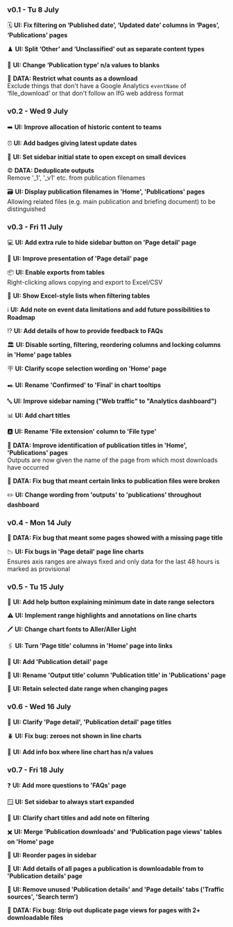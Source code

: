 ### v0.1 - Tu 8 July
🗓️ **UI: Fix filtering on ‘Published date’, ‘Updated date’ columns in ‘Pages’, ‘Publications’ pages**

♟️ **UI: Split ‘Other’ and ‘Unclassified’ out as separate content types**

📖 **UI: Change ‘Publication type’ n/a values to blanks**

📂 **DATA: Restrict what counts as a download**\
Exclude things that don't have a Google Analytics `eventName` of ‘file_download’ or that don't follow an IfG web address format

### v0.2 - Wed 9 July
➡️ **UI: Improve allocation of historic content to teams**

⏰ **UI: Add badges giving latest update dates**

📲 **UI: Set sidebar initial state to open except on small devices**

©️ **DATA: Deduplicate outputs**\
Remove '_1', '_v1' etc. from publication filenames

🗃️ **UI: Display publication filenames in 'Home', 'Publications' pages**\
Allowing related files (e.g. main publication and briefing document) to be distinguished

### v0.3 - Fri 11 July
💻 **UI: Add extra rule to hide sidebar button on 'Page detail' page**

💄 **UI: Improve presentation of 'Page detail' page**

📦 **UI: Enable exports from tables**\
Right-clicking allows copying and export to Excel/CSV

📃 **UI: Show Excel-style lists when filtering tables**

ℹ️ **UI: Add note on event data limitations and add future possibilities to Roadmap**

⁉️ **UI: Add details of how to provide feedback to FAQs**

🏛️ **UI: Disable sorting, filtering, reordering columns and locking columns in 'Home' page tables**

🪧 **UI: Clarify scope selection wording on 'Home' page**

✒️ **UI: Rename 'Confirmed' to 'Final' in chart tooltips**

🔤 **UI: Improve sidebar naming ("Web traffic" to "Analytics dashboard")**

📊 **UI: Add chart titles**

🅰️ **UI: Rename 'File extension' column to 'File type'**

🔢 **DATA: Improve identification of publication titles in 'Home', 'Publications' pages**\
Outputs are now given the name of the page from which most downloads have occurred

🐛 **DATA: Fix bug that meant certain links to publication files were broken**

✏️ **UI: Change wording from 'outputs' to 'publications' throughout dashboard**

### v0.4 - Mon 14 July
🐜 **DATA: Fix bug that meant some pages showed with a missing page title**

📉 **UI: Fix bugs in 'Page detail' page line charts**\
Ensures axis ranges are always fixed and only data for the last 48 hours is marked as provisional

### v0.5 - Tu 15 July
💁 **UI: Add help button explaining minimum date in date range selectors**

⚠️ **UI: Implement range highlights and annotations on line charts**

🖊️ **UI: Change chart fonts to Aller/Aller Light**

🖇️ **UI: Turn 'Page title' columns in 'Home' page into links**

📰 **UI: Add 'Publication detail' page**

📛 **UI: Rename 'Output title' column 'Publication title' in 'Publications' page**

📅 **UI: Retain selected date range when changing pages**

### v0.6 - Wed 16 July
📝 **UI: Clarify 'Page detail', 'Publication detail' page titles**

🪲 **UI: Fix bug: zeroes not shown in line charts**

🚦 **UI: Add info box where line chart has n/a values**

### v0.7 - Fri 18 July
❓ **UI: Add more questions to 'FAQs' page**

🪟 **UI: Set sidebar to always start expanded**

🎤 **UI: Clarify chart titles and add note on filtering**

✖️ **UI: Merge 'Publication downloads' and 'Publication page views' tables on 'Home' page**

🔄️ **UI: Reorder pages in sidebar**

📄 **UI: Add details of all pages a publication is downloadable from to 'Publication details' page**

🧹 **UI: Remove unused 'Publication details' and 'Page details' tabs ('Traffic sources', 'Search term')**

🐞 **DATA: Fix bug: Strip out duplicate page views for pages with 2+ downloadable files**
